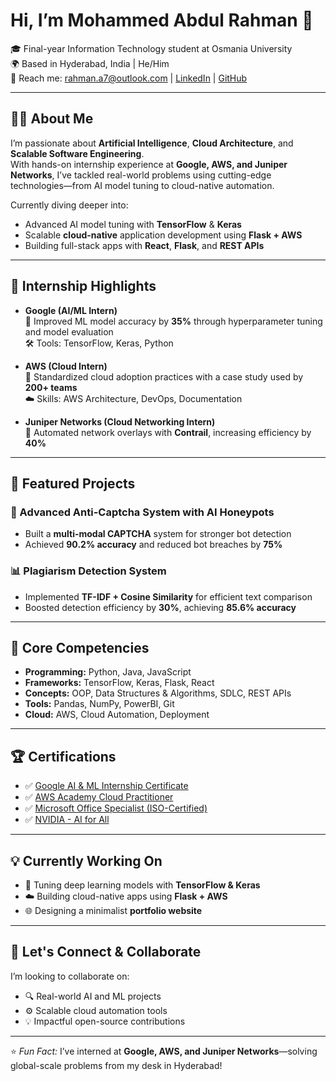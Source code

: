 # Hi, I’m Mohammed Abdul Rahman 👋

🎓 Final-year Information Technology student at Osmania University  
🌍 Based in Hyderabad, India | He/Him  
📧 Reach me: rahman.a7@outlook.com | [LinkedIn](https://www.linkedin.com/in/abdul-profile-url/) | [GitHub](https://github.com/MohammedAbdulRahman0704)

---

## 👨‍💻 About Me

I’m passionate about **Artificial Intelligence**, **Cloud Architecture**, and **Scalable Software Engineering**.  
With hands-on internship experience at **Google, AWS, and Juniper Networks**, I’ve tackled real-world problems using cutting-edge technologies—from AI model tuning to cloud-native automation.

Currently diving deeper into:
- Advanced AI model tuning with **TensorFlow** & **Keras**
- Scalable **cloud-native** application development using **Flask + AWS**
- Building full-stack apps with **React**, **Flask**, and **REST APIs**

---

## 🌟 Internship Highlights

- **Google (AI/ML Intern)**  
  📌 Improved ML model accuracy by **35%** through hyperparameter tuning and model evaluation  
  🛠️ Tools: TensorFlow, Keras, Python  

- **AWS (Cloud Intern)**  
  📌 Standardized cloud adoption practices with a case study used by **200+ teams**  
  ☁️ Skills: AWS Architecture, DevOps, Documentation  

- **Juniper Networks (Cloud Networking Intern)**  
  📌 Automated network overlays with **Contrail**, increasing efficiency by **40%**

---

## 🚀 Featured Projects

### 🔐 Advanced Anti-Captcha System with AI Honeypots
- Built a **multi-modal CAPTCHA** system for stronger bot detection  
- Achieved **90.2% accuracy** and reduced bot breaches by **75%**

### 📊 Plagiarism Detection System
- Implemented **TF-IDF + Cosine Similarity** for efficient text comparison  
- Boosted detection efficiency by **30%**, achieving **85.6% accuracy**

---

## 🧠 Core Competencies
- **Programming:** Python, Java, JavaScript  
- **Frameworks:** TensorFlow, Keras, Flask, React  
- **Concepts:** OOP, Data Structures & Algorithms, SDLC, REST APIs  
- **Tools:** Pandas, NumPy, PowerBI, Git  
- **Cloud:** AWS, Cloud Automation, Deployment

---

## 🏆 Certifications
- ✅ [Google AI & ML Internship Certificate](https://www.linkedin.com/posts/abdul-profile-url_ai-machinelearning-tensorflow-activity-7238435914429968384-YmuK?utm_source=social_share_send&utm_medium=member_desktop_web&rcm=ACoAAE9MuV4BC67XbqdcZL-CdLwxEMu145ISoRk)  
- ✅ [AWS Academy Cloud Practitioner](https://www.linkedin.com/posts/abdul-profile-url_aws-cloudcomputing-virtualinternship-activity-7272859980582510593-mlEO?utm_source=social_share_send&utm_medium=member_desktop_web&rcm=ACoAAE9MuV4BC67XbqdcZL-CdLwxEMu145ISoRk)  
- ✅ [Microsoft Office Specialist (ISO-Certified)](https://www.linkedin.com/posts/abdul-profile-url_msoffice-professionaldevelopment-continuouslearning-activity-7224811970263224321-lHHb?utm_source=social_share_send&utm_medium=member_desktop_web&rcm=ACoAAE9MuV4BC67XbqdcZL-CdLwxEMu145ISoRk)  
- ✅ [NVIDIA - AI for All](https://www.linkedin.com/posts/abdul-profile-url_ai-machinelearning-generativeai-activity-7285687953958264832-FnZ8?utm_source=social_share_send&utm_medium=member_desktop_web&rcm=ACoAAE9MuV4BC67XbqdcZL-CdLwxEMu145ISoRk)

---

## 💡 Currently Working On
- 🤖 Tuning deep learning models with **TensorFlow & Keras**  
- ☁️ Building cloud-native apps using **Flask + AWS**  
- 🌐 Designing a minimalist **portfolio website**

---

## 🎯 Let's Connect & Collaborate
I’m looking to collaborate on:
- 🔍 Real-world AI and ML projects  
- ⚙️ Scalable cloud automation tools  
- 💡 Impactful open-source contributions  

---

⭐ *Fun Fact:* I’ve interned at **Google, AWS, and Juniper Networks**—solving global-scale problems from my desk in Hyderabad!

